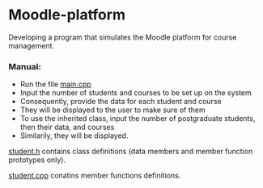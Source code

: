 # Moodle-platform
Developing a program that simulates the Moodle platform for course management.

### Manual:

- Run the file [main.cpp](https://github.com/nada-gz/Moodle-platform/blob/main/main.cpp)
- Input the number of students and courses to be set up on the system
- Consequently, provide the data for each student and course
- They will be displayed to the user to make sure of them
- To use the inherited class, input the number of postgraduate students, then their data, and courses
- Similarily, they will be displayed.


[student.h](https://github.com/nada-gz/Moodle-platform/blob/main/student.h) contains  class definitions (data members and member function prototypes only).

[student.cpp](https://github.com/nada-gz/Moodle-platform/blob/main/student.cpp) conatins member functions definitions.

